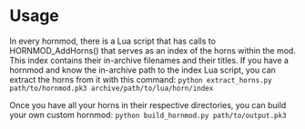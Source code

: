 # Usage
In every hornmod, there is a Lua script that has calls to HORNMOD_AddHorns() that serves as an index of the horns within the mod. This index contains their in-archive filenames and their titles. If you have a hornmod and know the in-archive path to the index Lua script, you can extract the horns from it with this command:
`python extract_horns.py path/to/hornmod.pk3 archive/path/to/lua/horn/index`

Once you have all your horns in their respective directories, you can build your own custom hornmod:
`python build_hornmod.py path/to/output.pk3`
